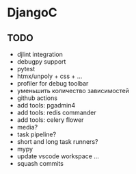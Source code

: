# DjangoC

## TODO

- djlint integration
- debugpy support
- pytest
- htmx/unpoly + css + ...
- profiler for debug toolbar
- уменьшить количество зависимостей
- github actions
- add tools: pgadmin4
- add tools: redis commander
- add tools: celery flower
- media?
- task pipeline?
- short and long task runners?
- mypy
- update vscode workspace
  ...
- squash commits
